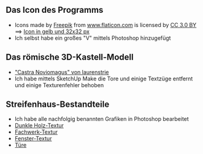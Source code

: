 ## Das Icon des Programms
 - Icons made by <a href="http://www.freepik.com" title="Freepik">Freepik</a> from <a href="http://www.flaticon.com" title="Flaticon">www.flaticon.com</a> is licensed by <a href="http://creativecommons.org/licenses/by/3.0/" title="Creative Commons BY 3.0" target="_blank">CC 3.0 BY</a> ==> [Icon in gelb und 32x32 px](http://www.flaticon.com/free-icon/roman-helmet_68322#term=rome&page=1&position=5)<br>
 - Ich selbst habe ein großes "V" mittels Photoshop hinzugefügt
 
## Das römische 3D-Kastell-Modell
 - ["Castra Noviomagus" von laurenstrie](https://3dwarehouse.sketchup.com/model.html?id=9c8a3dd64865b2e46b96c76fba19729c)<br>
 - Ich habe mittels SketchUp Make die Tore und einige Textzüge entfernt und einige Texturenfehler behoben

## Streifenhaus-Bestandteile
 - Ich habe alle nachfolgig benannten Grafiken in Photoshop bearbeitet<br>
 - [Dunkle Holz-Textur](http://www.borongaja.com/data_images/out/7/601778-dark-wood.jpg)<br>
 - [Fachwerk-Textur](https://encrypted-tbn2.gstatic.com/images?q=tbn:ANd9GcScZIHedpNwimn9LLU27fRtxhG6mY55wcs82fagOdZoKqQm10g8)<br>
 - [Fenster-Textur](https://slm-assets1.secondlife.com/assets/374019/view_large/135607dae3562ffaaab86be1089c898d.jpg?1276974413)<br>
 - [Türe](http://www.europa-erfahren.de/upload/gr/fachwerk.jpg)
